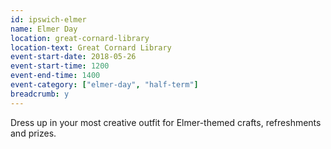 ```yaml
---
id: ipswich-elmer
name: Elmer Day
location: great-cornard-library
location-text: Great Cornard Library
event-start-date: 2018-05-26
event-start-time: 1200
event-end-time: 1400
event-category: ["elmer-day", "half-term"]
breadcrumb: y
---
```


Dress up in your most creative outfit for Elmer-themed crafts, refreshments and prizes.
